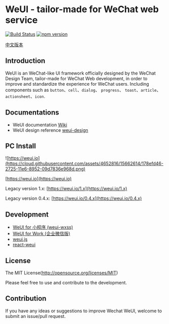 WeUI - tailor-made for WeChat web service
====

[![Build Status](https://travis-ci.org/Tencent/weui.svg?branch=master)](https://travis-ci.org/Tencent/weui)
[![npm version](https://img.shields.io/npm/v/weui.svg)](https://www.npmjs.org/package/weui)

[中文版本](README_cn.md)

## Introduction

WeUI is an WeChat-like UI framework officially designed by the WeChat Design Team, tailor-made for WeChat Web development, in order to improve and standardize the experience for WeChat users. Including components such as `button`、`cell`、`dialog`、 `progress`、 `toast`、`article`、`actionsheet`、`icon`.

## Documentations

- WeUI documentation [Wiki](https://github.com/Tencent/weui/wiki)
- WeUI design reference [weui-design](https://github.com/weui/weui-design)

## PC Install

![https://weui.io](https://cloud.githubusercontent.com/assets/4652816/15662614/178efd46-2725-11e6-8952-09d7836e968d.png)

[https://weui.io](https://weui.io)

Legacy version 1.x: [https://weui.io/1.x](https://weui.io/1.x)

Legacy version 0.4.x: [https://weui.io/0.4.x](https://weui.io/0.4.x)

## Development

- [WeUI for 小程序 (weui-wxss)](https://github.com/Tencent/weui-wxss/)
- [WeUI for Work (企业微信版)](https://work.weixin.qq.com/api/doc#12146)
- [weui.js](https://github.com/weui/weui.js/)
- [react-weui](https://github.com/weui/react-weui/)

## License

The MIT License(http://opensource.org/licenses/MIT)

Please feel free to use and contribute to the development.

## Contribution

If you have any ideas or suggestions to improve Wechat WeUI, welcome to submit an issue/pull request.
